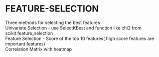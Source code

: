# FEATURE-SELECTION
Three methods for selecting the best features <br>
Univariate Selection - use SelectKBest and function like chi2 from scikit.feature_selection <br>
Feature Selection - Score of the top 10 features( high score features are important features) <br>
Correlation Matrix with heatmap
